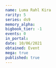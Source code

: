 ```yaml
---
name: Luma Rahl Kira
rarity: 5
series: ds9
memory_alpha:
bigbook_tier: -1
events: 0
in_portal:
date: 10/06/2021
obtained: Event
mega: true
published: true
---
```



